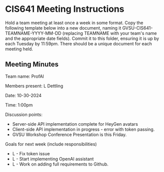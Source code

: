 # CIS641 Meeting Instructions

Hold a team meeting at least once a week in some format.  Copy the following template below into a new document, naming it GVSU-CIS641-TEAMNAME-YYYY-MM-DD (replacing TEAMNAME with your team's name and the appropriate date fields).  Commit it to this folder, ensuring it is up by each Tuesday by 11:59pm.  There should be a unique document for each meeting held.

## Meeting Minutes 

Team name: ProfAI

Members present: L Dettling

Date: 10-30-2024

Time: 1:00pm


Discussion points: 

*  Server-side API implementation complete for HeyGen avatars
*  Client-side API implementation in progress - error with token passing. 
* GVSU Workshop Conference Presentation is this Friday. 

Goals for next week (include responsibilities)

* L - Fix token issue
* L - Start implementing OpenAI assistant 
* L - Work on adding full requirements to Github. 


